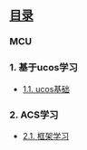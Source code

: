  
## [目录](../../README.md) 
### MCU 

### 1. 基于ucos学习

* [1.1. ucos基础](1.1.md)


### 2. ACS学习 

* [2.1. 框架学习](2.1.md)
 